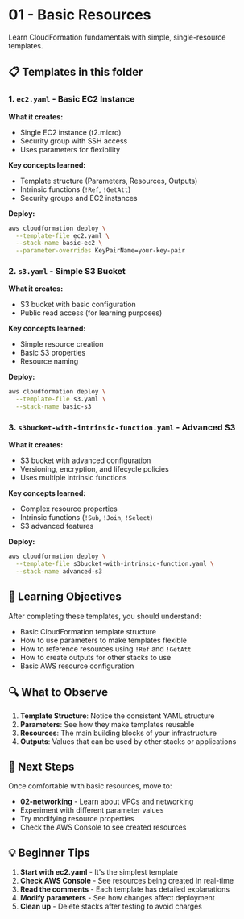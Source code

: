 # 01 - Basic Resources

Learn CloudFormation fundamentals with simple, single-resource templates.

## 📋 Templates in this folder

### 1. `ec2.yaml` - Basic EC2 Instance
**What it creates:**
- Single EC2 instance (t2.micro)
- Security group with SSH access
- Uses parameters for flexibility

**Key concepts learned:**
- Template structure (Parameters, Resources, Outputs)
- Intrinsic functions (`!Ref`, `!GetAtt`)
- Security groups and EC2 instances

**Deploy:**
```bash
aws cloudformation deploy \
  --template-file ec2.yaml \
  --stack-name basic-ec2 \
  --parameter-overrides KeyPairName=your-key-pair
```

### 2. `s3.yaml` - Simple S3 Bucket
**What it creates:**
- S3 bucket with basic configuration
- Public read access (for learning purposes)

**Key concepts learned:**
- Simple resource creation
- Basic S3 properties
- Resource naming

**Deploy:**
```bash
aws cloudformation deploy \
  --template-file s3.yaml \
  --stack-name basic-s3
```

### 3. `s3bucket-with-intrinsic-function.yaml` - Advanced S3
**What it creates:**
- S3 bucket with advanced configuration
- Versioning, encryption, and lifecycle policies
- Uses multiple intrinsic functions

**Key concepts learned:**
- Complex resource properties
- Intrinsic functions (`!Sub`, `!Join`, `!Select`)
- S3 advanced features

**Deploy:**
```bash
aws cloudformation deploy \
  --template-file s3bucket-with-intrinsic-function.yaml \
  --stack-name advanced-s3
```

## 🎯 Learning Objectives

After completing these templates, you should understand:
- Basic CloudFormation template structure
- How to use parameters to make templates flexible
- How to reference resources using `!Ref` and `!GetAtt`
- How to create outputs for other stacks to use
- Basic AWS resource configuration

## 🔍 What to Observe

1. **Template Structure**: Notice the consistent YAML structure
2. **Parameters**: See how they make templates reusable
3. **Resources**: The main building blocks of your infrastructure
4. **Outputs**: Values that can be used by other stacks or applications

## 🚀 Next Steps

Once comfortable with basic resources, move to:
- **02-networking** - Learn about VPCs and networking
- Experiment with different parameter values
- Try modifying resource properties
- Check the AWS Console to see created resources

## 💡 Beginner Tips

1. **Start with ec2.yaml** - It's the simplest template
2. **Check AWS Console** - See resources being created in real-time
3. **Read the comments** - Each template has detailed explanations
4. **Modify parameters** - See how changes affect deployment
5. **Clean up** - Delete stacks after testing to avoid charges